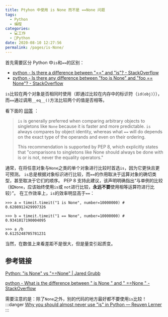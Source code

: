 ```yaml
---
title: Ptyhon 中使用 is None 而不是 ==None 问题
tags: 
  - Python
  - 编程
categories: 
  - 💻工作
  - 🐍Python
date: 2020-08-10 12:27:56
permalink: /pages/is-None/
---
```

首先需要区分 Python 中`is`和`==`的区别：
- [python - Is there a difference between "==" and "is"? - StackOverflow](https://stackoverflow.com/questions/132988/is-there-a-difference-between-and-is)
- [python - Is there any difference between "foo is None" and "foo == None"? - StackOverflow](https://stackoverflow.com/questions/26595/is-there-any-difference-between-foo-is-none-and-foo-none)

`is`比较在两个对象是否相同时使用（即通过比较在内存中的标识符（`id(obj)`）），而`==`通过调用`__eq__()`方法比较两个的值是否相等。

看下面的 [回答](https://stackoverflow.com/a/14247419) ：
> `is` is generally preferred when comparing arbitrary objects to singletons like `None` because it is faster and more predictable. `is` always compares by object identity, whereas what `==` will do depends on the exact type of the operands and even on their ordering.
>
> This recommendation is supported by PEP 8, which explicitly states that "comparisons to singletons like None should always be done with is or is not, never the equality operators."

通常，在将任意对象与`None`之类的单个对象进行比较时首选`is`，因为它更快且更可预测。 `is`总是根据对象标识进行比较，而`==`的作用取决于运算对象的确切类型，甚至取决于它们的顺序。
PEP 8 支持此建议，该声明明确指出“与单例的比较（如`None`，应该始终使用`is`或 `not`进行比较，**永远不要**使用相等运算符进行比较）”。
在工作效率上，`is`的效率明显高于`==`：
```plain
>>> a = timeit.timeit("1 is None", number=10000000) # 0.6208912429997326

>>> b = timeit.timeit("1 == None", number=10000000) # 0.9341017190004095

>>> a /b
0.6125248705781231
```
当然，在数值上来看差距不是很大，但是量变引起质变。

## 参考链接

[Python: "is None" vs "==None" | Jared Grubb](http://jaredgrubb.blogspot.com/2009/04/python-is-none-vs-none.html)

[python - What is the difference between " is None " and " ==None " - StackOverflow](https://stackoverflow.com/questions/3257919/what-is-the-difference-between-is-none-and-none)

需要注意的是：除了`None`之外，别的代码的地方最好都不要使用`is`比较！
:::danger
[Why you should almost never use "is" in Python — Reuven Lerner](https://lerner.co.il/2015/06/16/why-you-should-almost-never-use-is-in-python/)
:::